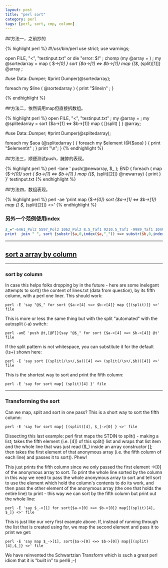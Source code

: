 ```yaml
---
layout: post
title: "perl sort"
category: perl
tags: [perl, sort, cmp, column]
---
```


##方法一，之前抄的

{% highlight perl %}
#!/usr/bin/perl 
use strict;
use warnings;

open FILE, "<", "testinput.txt" or die "error: $!" ;
chomp (my @array = <FILE>) ;
my @sortedarray = map { $_->[0] } sort {$a->[1] <=> $b->[1]} map {[$_, (split)[1]]} @array ;


#use Data::Dumper;
#print Dumper(@sortedarray);

foreach my $line ( @sortedarray  ) {
    print "$line\n" ;
}

{% endhighlight %}

##方法二，依然调用map但直接拆数组。

{% highlight perl %}
open FILE, "<", "testinput.txt" ;
my @array = <FILE>;
my @splitedarray = sort {$a->[1] <=> $b->[1]} map { [(split) ] } @array; 

#use Data::Dumper;
#print Dumper(@splitedarray);
    

foreach my $aoa (@splitedarray  ) {
    foreach my $element (@{$aoa}  ) {
        print "$element\t" ;
    }
    print "\n";
}
{% endhighlight %}

##方法三，顺便测试push，臃肿的表现。

{% highlight perl %}
perl -lane ' push(@newarray, $_ ); END { foreach ( map {$_->[0]} sort { $a->[1] <=> $b->[1] } map {[$_, (split)[2]]} @newarray) { print } }' testinput.txt
{% endhighlight %}

##方法四，数组表现。

{% highlight perl %}
perl -ae 'print map {$_->[0]}  sort {$a->[1] <=> $b->[1]}  map {[ $_, (split)[2]]} <>'
{% endhighlight %}


### 另外一个范例使用index

```perl
$_="-6461_Pol2 5597_Pol2 1062_Pol2 8.5_Taf1 9210.5_Taf1 -9989_Taf1 1049_Taf1";
print  join " ", sort {substr($a,0,index($a,"_")) <=> substr($b,0,index($b,"_"))} split;
```

--- 

## [sort a array by column](http://stackoverflow.com/questions/27112465/how-to-sort-an-array-or-table-by-column-in-perl)

---

### sort by column

In case this helps folks dropping by in the future - here are some inelegant attempts to sort() the content of lines.txt (data from question), by its fifth column, with a perl one liner. This should work:

```
perl -E 'say "@$_" for sort {$a->[4] <=> $b->[4]} map {[(split)]} <>' file
```


This is more or less the same thing but with the split "automated" with the autosplit (-a) switch:

```
perl -anE 'push @t,[@F]}{say "@$_" for sort {$a->[4] <=> $b->[4]} @t' file
```

If the split pattern is not whitespace, you can substitute it for the default (\s+) shown here:

```
perl -E 'say sort {(split(/\s+/,$a))[4] <=> (split(/\s+/,$b))[4]} <>' file
```


This is the shortest way to sort and print the fifth column:

```
perl -E 'say for sort map{ (split)[4] }' file
```

---


### Transforming the sort

Can we map, split and sort in one pass? This is a short way to sort the fifth column:

```
perl -E 'say for sort map{ [(split)[4], $_]->[0] } <>' file
```

Dissecting this last example: perl first maps the STDIN to split() - making a list; takes the fifth element (i.e. [4]) of this split() list and wraps that list item and the whole line that was just read ($_) inside an array constructor []; then takes the first element of that anonymous array (i.e. the fifth column of each line) and passes it to sort(). Phew!

This just prints the fifth column since we only passed the first element ->[0] of the anonymous array to sort. To print the whole line sorted by the column in this way we need to pass the whole anonymous array to sort and tell sort to use the element which hold the column's contents to do its work, and then pass the other element of the anonymous array (the one that holds the entire line) to print - this way we can sort by the fifth column but print out the whole line:

```
perl -E 'say $_->[1] for sort{$a->[0] <=> $b->[0]} map{[(split)[4], $_]} <>' file
```

This is just like our very first example above. If, instead of running through the list that is created using for, we map the second element and pass it to print we get:

```
perl -E 'say map $_->[1], sort{$a->[0] <=> $b->[0]} map{[(split)[4],$_]} <>' file
```

We have reinvented the Schwartzian Transform which is such a great perl idiom that it is "built in" to perl6 ;-)
